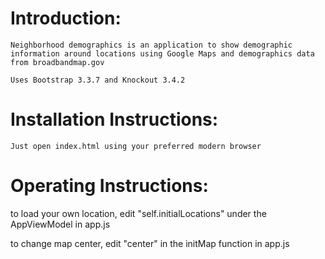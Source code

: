 # Introduction:
    Neighborhood demographics is an application to show demographic information around locations using Google Maps and demographics data from broadbandmap.gov

    Uses Bootstrap 3.3.7 and Knockout 3.4.2
# Installation Instructions:
    Just open index.html using your preferred modern browser

# Operating Instructions:
  to load your own location, edit "self.initialLocations" under the AppViewModel in app.js
  
  to change map center, edit "center" in the initMap function in app.js
